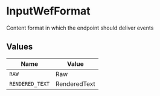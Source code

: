 # InputWefFormat

Content format in which the endpoint should deliver events


## Values

| Name            | Value           |
| --------------- | --------------- |
| `RAW`           | Raw             |
| `RENDERED_TEXT` | RenderedText    |